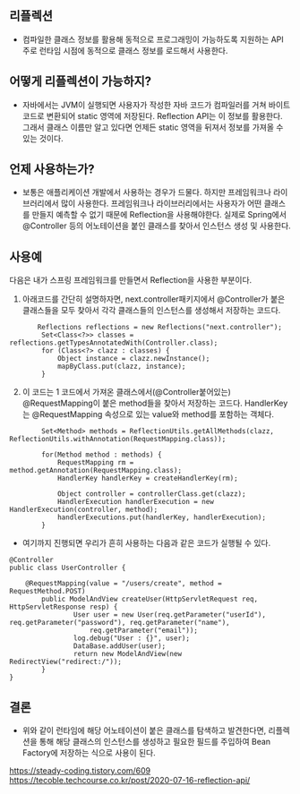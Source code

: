 ## 리플렉션
- 컴파일한 클래스 정보를 활용해 동적으로 프로그래밍이 가능하도록 지원하는 API
주로 런타임 시점에 동적으로 클래스 정보를 로드해서 사용한다.

## 어떻게 리플렉션이 가능하지?
- 자바에서는 JVM이 실행되면 사용자가 작성한 자바 코드가 컴파일러를 거쳐 바이트 코드로 변환되어 static 영역에 저장된다. Reflection API는 이 정보를 활용한다. 그래서 클래스 이름만 알고 있다면 언제든 static 영역을 뒤져서 정보를 가져올 수 있는 것이다.

## 언제 사용하는가?
- 보통은 애플리케이션 개발에서 사용하는 경우가 드물다. 하지만 프레임워크나 라이브러리에서 많이 사용한다.
프레임워크나 라이브러리에서는 사용자가 어떤 클래스를 만들지 예측할 수 없기 때문에 Reflection을 사용해야한다.
실제로 Spring에서 @Controller 등의 어노테이션을 붙인 클래스를 찾아서 인스턴스 생성 및 사용한다.

## 사용예
다음은 내가 스프링 프레임워크를 만들면서 Reflection을 사용한 부분이다.
    
    
1. 아래코드를 간단히 설명하자면, next.controller패키지에서 @Controller가 붙은 클래스들을 모두 찾아서 각각 클래스들의 인스턴스를 생성해서 저장하는 코드다.
```
       Reflections reflections = new Reflections("next.controller");
        Set<Class<?>> classes = reflections.getTypesAnnotatedWith(Controller.class);
        for (Class<?> clazz : classes) {
            Object instance = clazz.newInstance();
            mapByClass.put(clazz, instance);
        }
```
   
2. 이 코드는 1 코드에서 가져온 클래스에서(@Controller붙어있는) @RequestMapping이 붙은 method들을 찾아서 저장하는 코드다. HandlerKey는 @RequestMapping 속성으로 있는 value와 method를 포함하는 객체다. 
```
        Set<Method> methods = ReflectionUtils.getAllMethods(clazz, ReflectionUtils.withAnnotation(RequestMapping.class));

        for(Method method : methods) {
            RequestMapping rm = method.getAnnotation(RequestMapping.class);
            HandlerKey handlerKey = createHandlerKey(rm);

            Object controller = controllerClass.get(clazz);
            HandlerExecution handlerExecution = new HandlerExecution(controller, method);
            handlerExecutions.put(handlerKey, handlerExecution);
        }
```


- 여기까지 진행되면 우리가 흔히 사용하는 다음과 같은 코드가 실행될 수 있다.
```
@Controller
public class UserController {

	@RequestMapping(value = "/users/create", method = RequestMethod.POST)
    	public ModelAndView createUser(HttpServletRequest req, HttpServletResponse resp) {
        		User user = new User(req.getParameter("userId"), req.getParameter("password"), req.getParameter("name"),
                	req.getParameter("email"));
        		log.debug("User : {}", user);
        		DataBase.addUser(user);
        		return new ModelAndView(new RedirectView("redirect:/"));
    	}
}
```

## 결론 
- 위와 같이 런타임에 해당 어노테이션이 붙은 클래스를 탐색하고 발견한다면, 리플렉션을 통해 해당 클래스의 인스턴스를 생성하고 필요한 필드를 주입하여 Bean Factory에 저장하는 식으로 사용이 된다. 

https://steady-coding.tistory.com/609
https://tecoble.techcourse.co.kr/post/2020-07-16-reflection-api/
